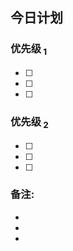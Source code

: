 
## 今日计划
### 优先级<sub> 1</sub>
- [ ] 
- [ ] 
- [ ] 
### 优先级<sub> 2</sub>
- [ ] 
- [ ] 
- [ ] 
### 备注:
- 
- 
- 